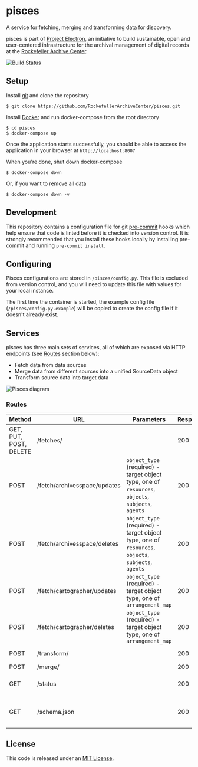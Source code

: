 # pisces
A service for fetching, merging and transforming data for discovery.

pisces is part of [Project Electron](https://github.com/RockefellerArchiveCenter/project_electron), an initiative to build sustainable, open and user-centered infrastructure for the archival management of digital records at the [Rockefeller Archive Center](http://rockarch.org/).

[![Build Status](https://travis-ci.org/RockefellerArchiveCenter/pisces.svg?branch=base)](https://travis-ci.org/RockefellerArchiveCenter/pisces)

## Setup
Install [git](https://git-scm.com/) and clone the repository

    $ git clone https://github.com/RockefellerArchiveCenter/pisces.git

Install [Docker](https://store.docker.com/search?type=edition&offering=community) and run docker-compose from the root directory

    $ cd pisces
    $ docker-compose up

Once the application starts successfully, you should be able to access the application in your browser at `http://localhost:8007`

When you're done, shut down docker-compose

    $ docker-compose down

Or, if you want to remove all data

    $ docker-compose down -v

## Development
This repository contains a configuration file for git [pre-commit](https://pre-commit.com/) hooks which help ensure that code is linted before it is checked into version control. It is strongly recommended that you install these hooks locally by installing pre-commit and running `pre-commit install`.

## Configuring
Pisces configurations are stored in `/pisces/config.py`. This file is excluded from version control, and you will need to update this file with values for your local instance.

The first time the container is started, the example config file (`/pisces/config.py.example`) will be copied to create the config file if it doesn't already exist.

## Services
pisces has three main sets of services, all of which are exposed via HTTP endpoints (see [Routes](#routes) section below):

* Fetch data from data sources
* Merge data from different sources into a unified SourceData object
* Transform source data into target data

![Pisces diagram](pisces-services.png)

### Routes

| Method | URL | Parameters | Response  | Behavior  |
|--------|-----|---|---|---|
|GET, PUT, POST, DELETE|/fetches/||200|Returns data about FetchRun routines|
|POST|/fetch/archivesspace/updates|`object_type` (required) - target object type, one of `resources`, `objects`, `subjects`, `agents`|200|Fetches updated data from ArchivesSpace|
|POST|/fetch/archivesspace/deletes|`object_type` (required) - target object type, one of `resources`, `objects`, `subjects`, `agents`|200|Fetches deleted data from ArchivesSpace|
|POST|/fetch/cartographer/updates|`object_type` (required) - target object type, one of `arrangement_map`|200|Fetches updated data from Cartographer|
|POST|/fetch/cartographer/deletes|`object_type` (required) - target object type, one of `arrangement_map`|200|Fetches deleted data from Cartographer|
|POST|/transform/||200|Transforms data|
|POST|/merge/||200|Merges data|
|GET|/status||200|Return the status of the service|
|GET|/schema.json||200|Returns the OpenAPI schema for this service|

## License
This code is released under an [MIT License](LICENSE).
